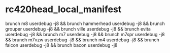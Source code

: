 rc420head_local_manifest
========================

brunch m8 userdebug -j8 && brunch hammerhead userdebug -j8 && brunch grouper userdebug -j8 && brunch ville userdebug -j8 && brunch evita userdebug -j8 && brunch m7 userdebug -j8 && brunch m7spr userdebug -j8 && brunch m7vzw userdebug -j8 && brunch m4 userdebug -j8 && brunch falcon userdebug -j8 && brunch bacon userdebug -j8

